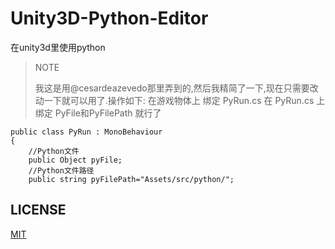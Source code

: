Unity3D-Python-Editor
=====================

在unity3d里使用python

> NOTE
>
> 我这是用@cesardeazevedo那里弄到的,然后我精简了一下,现在只需要改动一下就可以用了.操作如下:
> 在游戏物体上 绑定 PyRun.cs 在 PyRun.cs 上 绑定 PyFile和PyFilePath 就行了

```
public class PyRun : MonoBehaviour
{
    //Python文件
    public Object pyFile;
    //Python文件路径
    public string pyFilePath="Assets/src/python/";
```

## LICENSE
[MIT](./LICENSE)
